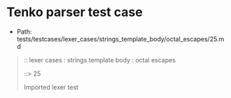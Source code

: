 # Tenko parser test case

- Path: tests/testcases/lexer_cases/strings_template_body/octal_escapes/25.md

> :: lexer cases : strings template body : octal escapes
>
> ::> 25
>
> Imported lexer test
>
> <template body> octal escape unclosed string

## FAIL

## Input

`````js
`${"-->"}\9
`````

## Output

_Note: the whole output block is auto-generated. Manual changes will be overwritten!_

Below follow outputs in four parsing modes: sloppy mode, strict mode script goal, module goal, web compat mode (always sloppy).

Note that the output parts are auto-generated by the test runner to reflect actual result.

### Sloppy mode

Parsed with script goal and as if the code did not start with strict mode header.

`````
throws: Lexer error!
    Unclosed template literal

`${"-->"}\9
        ^^^------- error
`````

### Strict mode

Parsed with script goal but as if it was starting with `"use strict"` at the top.

_Output same as sloppy mode._

### Module goal

Parsed with the module goal.

_Output same as sloppy mode._

### Web compat mode

Parsed in sloppy script mode but with the web compat flag enabled.

_Output same as sloppy mode._
